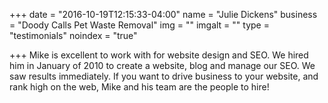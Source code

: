 +++
date = "2016-10-19T12:15:33-04:00"
name = "Julie Dickens"
business = "Doody Calls Pet Waste Removal"
img = ""
imgalt = ""
type = "testimonials"
noindex = "true"

+++
Mike is excellent to work with for website design and SEO. We hired him in January of 2010 to create a website, blog and manage our SEO. We saw results immediately. If you want to drive business to your website, and rank high on the web, Mike and his team are the people to hire!

<!--more-->
